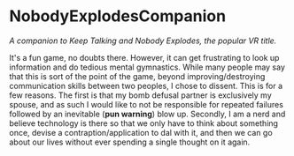 # NobodyExplodesCompanion

_A companion to Keep Talking and Nobody Explodes, the popular VR title._

It's a fun game, no doubts there. However, it can get frustrating to look up information and do tedious mental gymnastics. While many people may say that this is sort of the point of the game, beyond improving/destroying communication skills between two peoples, I chose to dissent. This  is for a few reasons. The first is that my bomb defusal partner is exclusively my spouse, and as such I would like to not be responsible for repeated failures followed by an inevitable (__pun warning__) blow up. Secondly, I am a nerd and believe technology is there so that we only have to think about something once, devise a contraption/application to dal with it, and then we can go about our lives without ever spending a single thought on it again.

